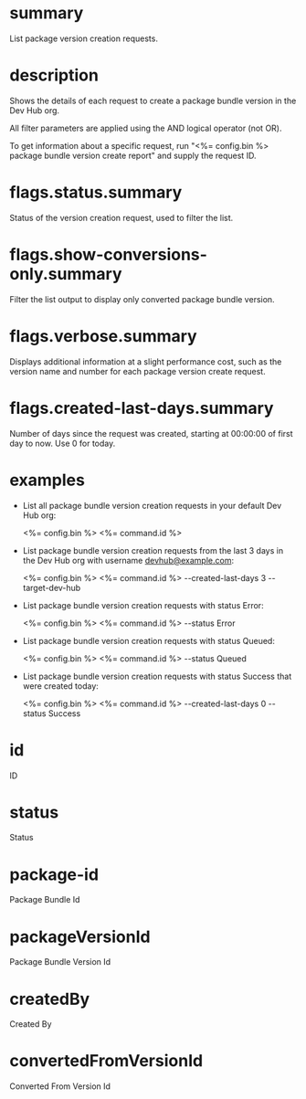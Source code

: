 # summary

List package version creation requests.

# description

Shows the details of each request to create a package bundle version in the Dev Hub org.

All filter parameters are applied using the AND logical operator (not OR).

To get information about a specific request, run "<%= config.bin %> package bundle version create report" and supply the request ID.

# flags.status.summary

Status of the version creation request, used to filter the list.

# flags.show-conversions-only.summary

Filter the list output to display only converted package bundle version.

# flags.verbose.summary

Displays additional information at a slight performance cost, such as the version name and number for each package version create request.

# flags.created-last-days.summary

Number of days since the request was created, starting at 00:00:00 of first day to now. Use 0 for today.

# examples

- List all package bundle version creation requests in your default Dev Hub org:

  <%= config.bin %> <%= command.id %>

- List package bundle version creation requests from the last 3 days in the Dev Hub org with username devhub@example.com:

  <%= config.bin %> <%= command.id %> --created-last-days 3 --target-dev-hub

- List package bundle version creation requests with status Error:

  <%= config.bin %> <%= command.id %> --status Error

- List package bundle version creation requests with status Queued:

  <%= config.bin %> <%= command.id %> --status Queued

- List package bundle version creation requests with status Success that were created today:

  <%= config.bin %> <%= command.id %> --created-last-days 0 --status Success

# id

ID

# status

Status

# package-id

Package Bundle Id

# packageVersionId

Package Bundle Version Id

# createdBy

Created By

# convertedFromVersionId

Converted From Version Id
